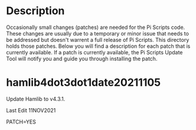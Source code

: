 # Description
Occasionally small changes (patches) are needed for the Pi Scripts code. These changes are usually due to a temporary or minor issue that needs to be addressed but doesn't warrent a full release of Pi Scripts. This directory holds those patches. Below you will find a description for each patch that is currently available. If a patch is currently available, the Pi Scripts Update Tool will notify you and guide you through installing the patch.



# hamlib4dot3dot1date20211105
Update Hamlib to v4.3.1. 


Last Edit 11NOV2021

PATCH=YES

